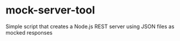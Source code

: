 # mock-server-tool
Simple script that creates a Node.js REST server using JSON files as mocked responses
